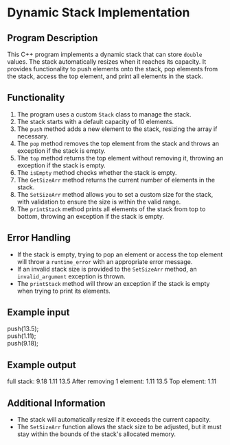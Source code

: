 # Dynamic Stack Implementation

## Program Description  
This C++ program implements a dynamic stack that can store `double` values. 
The stack automatically resizes when it reaches its capacity. It provides functionality to push elements 
onto the stack, pop elements from the stack, access the top element, and print all elements in the stack.

## Functionality  
1. The program uses a custom `Stack` class to manage the stack.  
2. The stack starts with a default capacity of 10 elements.  
3. The `push` method adds a new element to the stack, resizing the array if necessary.  
4. The `pop` method removes the top element from the stack and throws an exception if the stack is empty.  
5. The `top` method returns the top element without removing it, throwing an exception if the stack is empty.  
6. The `isEmpty` method checks whether the stack is empty.  
7. The `GetSizeArr` method returns the current number of elements in the stack.  
8. The `SetSizeArr` method allows you to set a custom size for the stack, with validation to ensure the size is within the valid range.  
9. The `printStack` method prints all elements of the stack from top to bottom, throwing an exception if the stack is empty.

## Error Handling  
- If the stack is empty, trying to pop an element or access the top element will throw a `runtime_error` with an appropriate error message.  
- If an invalid stack size is provided to the `SetSizeArr` method, an `invalid_argument` exception is thrown.  
- The `printStack` method will throw an exception if the stack is empty when trying to print its elements.

## Example input  
push(13.5);  
push(1.11);  
push(9.18);

## Example output  
full stack: 9.18 1.11 13.5 
After removing 1 element: 1.11 13.5 
Top element: 1.11

## Additional Information  
- The stack will automatically resize if it exceeds the current capacity.  
- The `SetSizeArr` function allows the stack size to be adjusted, but it must stay within the bounds of the stack's allocated memory.
